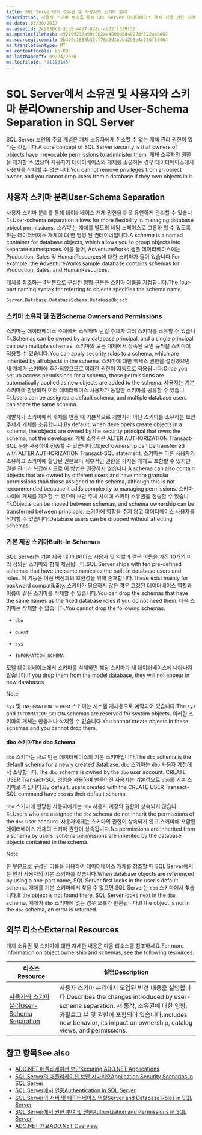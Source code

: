 ```yaml
---
title: SQL Server에서 소유권 및 사용자와 스키마 분리
description: 사용자 스키마 분리를 통해 SQL Server 데이터베이스 개체 사용 권한 관리의 유연성을 활용 하는 방법을 알아봅니다. 스키마는 개체를 별도의 네임 스페이스로 그룹화 합니다.
ms.date: 03/30/2017
ms.assetid: 242830c1-31b5-4427-828c-cc22ff339f30
ms.openlocfilehash: e92799237a90c502aa4000d8d4027df522aa0d87
ms.sourcegitcommit: 5b475c1855b32cf78d2d1bbb4295e4c236f39464
ms.translationtype: MT
ms.contentlocale: ko-KR
ms.lasthandoff: 09/24/2020
ms.locfileid: "91183145"
---
```

# <a name="ownership-and-user-schema-separation-in-sql-server"></a><span data-ttu-id="1ec27-104">SQL Server에서 소유권 및 사용자와 스키마 분리</span><span class="sxs-lookup"><span data-stu-id="1ec27-104">Ownership and User-Schema Separation in SQL Server</span></span>

<span data-ttu-id="1ec27-105">SQL Server 보안의 주요 개념은 개체 소유자에게 취소할 수 없는 개체 관리 권한이 있다는 것입니다.</span><span class="sxs-lookup"><span data-stu-id="1ec27-105">A core concept of SQL Server security is that owners of objects have irrevocable permissions to administer them.</span></span> <span data-ttu-id="1ec27-106">개체 소유자의 권한을 제거할 수 없으며 사용자가 데이터베이스의 개체를 소유하는 경우 데이터베이스에서 사용자를 삭제할 수 없습니다.</span><span class="sxs-lookup"><span data-stu-id="1ec27-106">You cannot remove privileges from an object owner, and you cannot drop users from a database if they own objects in it.</span></span>  
  
## <a name="user-schema-separation"></a><span data-ttu-id="1ec27-107">사용자 스키마 분리</span><span class="sxs-lookup"><span data-stu-id="1ec27-107">User-Schema Separation</span></span>  

 <span data-ttu-id="1ec27-108">사용자 스키마 분리를 통해 데이터베이스 개체 권한을 더욱 유연하게 관리할 수 있습니다.</span><span class="sxs-lookup"><span data-stu-id="1ec27-108">User-schema separation allows for more flexibility in managing database object permissions.</span></span> <span data-ttu-id="1ec27-109">*스키마* 는 개체를 별도의 네임 스페이스로 그룹화 할 수 있도록 하는 데이터베이스 개체에 대 한 명명 된 컨테이너입니다.</span><span class="sxs-lookup"><span data-stu-id="1ec27-109">A *schema* is a named container for database objects, which allows you to group objects into separate namespaces.</span></span> <span data-ttu-id="1ec27-110">예를 들어, AdventureWorks 샘플 데이터베이스에는 Production, Sales 및 HumanResources에 대한 스키마가 들어 있습니다.</span><span class="sxs-lookup"><span data-stu-id="1ec27-110">For example, the AdventureWorks sample database contains schemas for Production, Sales, and HumanResources.</span></span>  
  
 <span data-ttu-id="1ec27-111">개체를 참조하는 4부분으로 구성된 명명 구문은 스키마 이름을 지정합니다.</span><span class="sxs-lookup"><span data-stu-id="1ec27-111">The four-part naming syntax for referring to objects specifies the schema name.</span></span>  
  
```text
Server.Database.DatabaseSchema.DatabaseObject  
```  
  
### <a name="schema-owners-and-permissions"></a><span data-ttu-id="1ec27-112">스키마 소유자 및 권한</span><span class="sxs-lookup"><span data-stu-id="1ec27-112">Schema Owners and Permissions</span></span>  

 <span data-ttu-id="1ec27-113">스키마는 데이터베이스 주체에서 소유하며 단일 주체가 여러 스키마를 소유할 수 있습니다.</span><span class="sxs-lookup"><span data-stu-id="1ec27-113">Schemas can be owned by any database principal, and a single principal can own multiple schemas.</span></span> <span data-ttu-id="1ec27-114">스키마의 모든 개체에서 상속된 보안 규칙을 스키마에 적용할 수 있습니다.</span><span class="sxs-lookup"><span data-stu-id="1ec27-114">You can apply security rules to a schema, which are inherited by all objects in the schema.</span></span> <span data-ttu-id="1ec27-115">스키마에 대한 액세스 권한을 설정했으면 새 개체가 스키마에 추가되었으므로 이러한 권한이 자동으로 적용됩니다.</span><span class="sxs-lookup"><span data-stu-id="1ec27-115">Once you set up access permissions for a schema, those permissions are automatically applied as new objects are added to the schema.</span></span> <span data-ttu-id="1ec27-116">사용자는 기본 스키마에 할당되며 여러 데이터베이스 사용자가 동일한 스키마를 공유할 수 있습니다.</span><span class="sxs-lookup"><span data-stu-id="1ec27-116">Users can be assigned a default schema, and multiple database users can share the same schema.</span></span>  
  
 <span data-ttu-id="1ec27-117">개발자가 스키마에서 개체를 만들 때 기본적으로 개발자가 아닌 스키마를 소유하는 보안 주체가 개체를 소유합니다.</span><span class="sxs-lookup"><span data-stu-id="1ec27-117">By default, when developers create objects in a schema, the objects are owned by the security principal that owns the schema, not the developer.</span></span> <span data-ttu-id="1ec27-118">개체 소유권은 ALTER AUTHORIZATION Transact-SQL 문을 사용하여 전송할 수 있습니다.</span><span class="sxs-lookup"><span data-stu-id="1ec27-118">Object ownership can be transferred with ALTER AUTHORIZATION Transact-SQL statement.</span></span> <span data-ttu-id="1ec27-119">스키마는 다른 사용자가 소유하고 스키마에 할당된 권한보다 세부적인 권한을 가지는 개체도 포함할 수 있지만 권한 관리가 복잡해지므로 이 방법은 권장하지 않습니다.</span><span class="sxs-lookup"><span data-stu-id="1ec27-119">A schema can also contain objects that are owned by different users and have more granular permissions than those assigned to the schema, although this is not recommended because it adds complexity to managing permissions.</span></span> <span data-ttu-id="1ec27-120">스키마 사이에 개체를 제거할 수 있으며 보안 주체 사이에 스키마 소유권을 전송할 수 있습니다.</span><span class="sxs-lookup"><span data-stu-id="1ec27-120">Objects can be moved between schemas, and schema ownership can be transferred between principals.</span></span> <span data-ttu-id="1ec27-121">스키마에 영향을 주지 않고 데이터베이스 사용자를 삭제할 수 있습니다.</span><span class="sxs-lookup"><span data-stu-id="1ec27-121">Database users can be dropped without affecting schemas.</span></span>  
  
### <a name="built-in-schemas"></a><span data-ttu-id="1ec27-122">기본 제공 스키마</span><span class="sxs-lookup"><span data-stu-id="1ec27-122">Built-In Schemas</span></span>  

 <span data-ttu-id="1ec27-123">SQL Server는 기본 제공 데이터베이스 사용자 및 역할과 같은 이름을 가진 10개의 미리 정의된 스키마와 함께 제공됩니다.</span><span class="sxs-lookup"><span data-stu-id="1ec27-123">SQL Server ships with ten pre-defined schemas that have the same names as the built-in database users and roles.</span></span> <span data-ttu-id="1ec27-124">이 기능은 이전 버전과의 호환성을 위해 존재합니다.</span><span class="sxs-lookup"><span data-stu-id="1ec27-124">These exist mainly for backward compatibility.</span></span> <span data-ttu-id="1ec27-125">스키마가 필요하지 않은 경우 고정된 데이터베이스 역할과 이름이 같은 스키마를 삭제할 수 있습니다.</span><span class="sxs-lookup"><span data-stu-id="1ec27-125">You can drop the schemas that have the same names as the fixed database roles if you do not need them.</span></span> <span data-ttu-id="1ec27-126">다음 스키마는 삭제할 수 없습니다.</span><span class="sxs-lookup"><span data-stu-id="1ec27-126">You cannot drop the following schemas:</span></span>  
  
- `dbo`  
  
- `guest`  
  
- `sys`  
  
- `INFORMATION_SCHEMA`  
  
 <span data-ttu-id="1ec27-127">모델 데이터베이스에서 스키마를 삭제하면 해당 스키마가 새 데이터베이스에 나타나지 않습니다.</span><span class="sxs-lookup"><span data-stu-id="1ec27-127">If you drop them from the model database, they will not appear in new databases.</span></span>  
  
> [!NOTE]
> <span data-ttu-id="1ec27-128">`sys` 및 `INFORMATION_SCHEMA` 스키마는 시스템 개체용으로 예약되어 있습니다.</span><span class="sxs-lookup"><span data-stu-id="1ec27-128">The `sys` and `INFORMATION_SCHEMA` schemas are reserved for system objects.</span></span> <span data-ttu-id="1ec27-129">이러한 스키마의 개체는 만들거나 삭제할 수 없습니다.</span><span class="sxs-lookup"><span data-stu-id="1ec27-129">You cannot create objects in these schemas and you cannot drop them.</span></span>  
  
#### <a name="the-dbo-schema"></a><span data-ttu-id="1ec27-130">dbo 스키마</span><span class="sxs-lookup"><span data-stu-id="1ec27-130">The dbo Schema</span></span>  

 <span data-ttu-id="1ec27-131">`dbo` 스키마는 새로 만든 데이터베이스의 기본 스키마입니다.</span><span class="sxs-lookup"><span data-stu-id="1ec27-131">The `dbo` schema is the default schema for a newly created database.</span></span> <span data-ttu-id="1ec27-132">`dbo` 스키마는 `dbo` 사용자 계정에서 소유합니다.</span><span class="sxs-lookup"><span data-stu-id="1ec27-132">The `dbo` schema is owned by the `dbo` user account.</span></span> <span data-ttu-id="1ec27-133">CREATE USER Transact-SQL 명령을 사용하여 만들어진 사용자는 기본적으로 `dbo`를 기본 스키마로 가집니다.</span><span class="sxs-lookup"><span data-stu-id="1ec27-133">By default, users created with the CREATE USER Transact-SQL command have `dbo` as their default schema.</span></span>  
  
 <span data-ttu-id="1ec27-134">`dbo` 스키마에 할당된 사용자에게는 `dbo` 사용자 계정의 권한이 상속되지 않습니다.</span><span class="sxs-lookup"><span data-stu-id="1ec27-134">Users who are assigned the `dbo` schema do not inherit the permissions of the `dbo` user account.</span></span> <span data-ttu-id="1ec27-135">사용자에게는 스키마의 권한이 상속되지 않고 스키마에 포함된 데이터베이스 개체의 스키마 권한이 상속됩니다.</span><span class="sxs-lookup"><span data-stu-id="1ec27-135">No permissions are inherited from a schema by users; schema permissions are inherited by the database objects contained in the schema.</span></span>  
  
> [!NOTE]
> <span data-ttu-id="1ec27-136">한 부분으로 구성된 이름을 사용하여 데이터베이스 개체를 참조할 때 SQL Server에서는 먼저 사용자의 기본 스키마를 찾습니다.</span><span class="sxs-lookup"><span data-stu-id="1ec27-136">When database objects are referenced by using a one-part name, SQL Server first looks in the user's default schema.</span></span> <span data-ttu-id="1ec27-137">개체를 기본 스키마에서 찾을 수 없으면 SQL Server는 `dbo` 스키마에서 찾습니다.</span><span class="sxs-lookup"><span data-stu-id="1ec27-137">If the object is not found there, SQL Server looks next in the `dbo` schema.</span></span> <span data-ttu-id="1ec27-138">개체가 `dbo` 스키마에 없는 경우 오류가 반환됩니다.</span><span class="sxs-lookup"><span data-stu-id="1ec27-138">If the object is not in the `dbo` schema, an error is returned.</span></span>  
  
## <a name="external-resources"></a><span data-ttu-id="1ec27-139">외부 리소스</span><span class="sxs-lookup"><span data-stu-id="1ec27-139">External Resources</span></span>  

 <span data-ttu-id="1ec27-140">개체 소유권 및 스키마에 대한 자세한 내용은 다음 리소스를 참조하세요.</span><span class="sxs-lookup"><span data-stu-id="1ec27-140">For more information on object ownership and schemas, see the following resources.</span></span>  
  
|<span data-ttu-id="1ec27-141">리소스</span><span class="sxs-lookup"><span data-stu-id="1ec27-141">Resource</span></span>|<span data-ttu-id="1ec27-142">설명</span><span class="sxs-lookup"><span data-stu-id="1ec27-142">Description</span></span>|  
|--------------|-----------------|  
|<span data-ttu-id="1ec27-143">[사용자와 스키마 분리](/previous-versions/sql/sql-server-2008-r2/ms190387(v=sql.105))</span><span class="sxs-lookup"><span data-stu-id="1ec27-143">[User-Schema Separation](/previous-versions/sql/sql-server-2008-r2/ms190387(v=sql.105))</span></span>|<span data-ttu-id="1ec27-144">사용자 스키마 분리에서 도입된 변경 내용을 설명합니다.</span><span class="sxs-lookup"><span data-stu-id="1ec27-144">Describes the changes introduced by user-schema separation.</span></span> <span data-ttu-id="1ec27-145">새 동작, 소유권에 대한 영향, 카탈로그 뷰 및 권한이 포함되어 있습니다.</span><span class="sxs-lookup"><span data-stu-id="1ec27-145">Includes new behavior, its impact on ownership, catalog views, and permissions.</span></span>|  
  
## <a name="see-also"></a><span data-ttu-id="1ec27-146">참고 항목</span><span class="sxs-lookup"><span data-stu-id="1ec27-146">See also</span></span>

- [<span data-ttu-id="1ec27-147">ADO.NET 애플리케이션 보안</span><span class="sxs-lookup"><span data-stu-id="1ec27-147">Securing ADO.NET Applications</span></span>](../securing-ado-net-applications.md)
- [<span data-ttu-id="1ec27-148">SQL Server의 애플리케이션 보안 시나리오</span><span class="sxs-lookup"><span data-stu-id="1ec27-148">Application Security Scenarios in SQL Server</span></span>](application-security-scenarios-in-sql-server.md)
- [<span data-ttu-id="1ec27-149">SQL Server에서 인증</span><span class="sxs-lookup"><span data-stu-id="1ec27-149">Authentication in SQL Server</span></span>](authentication-in-sql-server.md)
- [<span data-ttu-id="1ec27-150">SQL Server의 서버 및 데이터베이스 역할</span><span class="sxs-lookup"><span data-stu-id="1ec27-150">Server and Database Roles in SQL Server</span></span>](server-and-database-roles-in-sql-server.md)
- [<span data-ttu-id="1ec27-151">SQL Server에서 권한 부여 및 권한</span><span class="sxs-lookup"><span data-stu-id="1ec27-151">Authorization and Permissions in SQL Server</span></span>](authorization-and-permissions-in-sql-server.md)
- [<span data-ttu-id="1ec27-152">ADO.NET 개요</span><span class="sxs-lookup"><span data-stu-id="1ec27-152">ADO.NET Overview</span></span>](../ado-net-overview.md)
